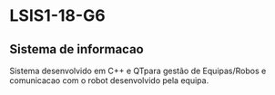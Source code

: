 ﻿# LSIS1-18-G6

## Sistema de informacao
Sistema desenvolvido em C++ e QTpara gestão de Equipas/Robos e comunicacao com o robot desenvolvido pela equipa.
